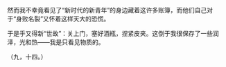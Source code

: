 然而我不幸竟看见了“新时代的新青年”的身边藏着这许多账簿，而他们自己对于“身败名裂”又怀着这样天大的恐慌。

于是乎又得新“世故”：关上门，塞好酒瓶，捏紧皮夹。这倒于我很保存了一些润泽，光和热——我是只看见物质的。

  

（九，十四。）